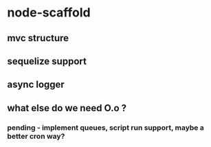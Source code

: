 # node-scaffold
## mvc structure
## sequelize support
## async logger
## what else do we need O.o ?
### pending - implement queues, script run support, maybe a better cron way?
